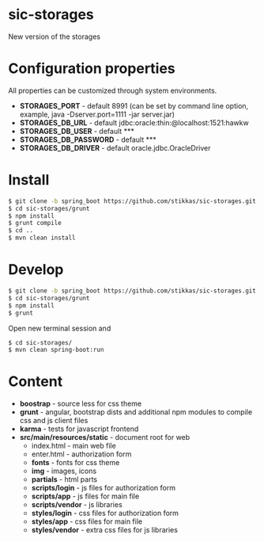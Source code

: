 # sic-storages
New version of the storages

# Configuration properties
All properties can be customized through system environments.

* **STORAGES_PORT** - default 8991 (can be set by command line option, example, java -Dserver.port=1111 -jar server.jar)
* **STORAGES_DB_URL** - default jdbc:oracle:thin:@localhost:1521:hawkw
* **STORAGES_DB_USER** - default ***
* **STORAGES_DB_PASSWORD** - default ***
* **STORAGES_DB_DRIVER** - default oracle.jdbc.OracleDriver

# Install
```sh
$ git clone -b spring_boot https://github.com/stikkas/sic-storages.git
$ cd sic-storages/grunt
$ npm install
$ grunt compile
$ cd ..
$ mvn clean install
```

# Develop
```sh
$ git clone -b spring_boot https://github.com/stikkas/sic-storages.git
$ cd sic-storages/grunt
$ npm install
$ grunt
```
Open new terminal session and
```sh
$ cd sic-storages/
$ mvn clean spring-boot:run
```

# Content
* **boostrap** - source less for css theme
* **grunt** - angular, bootstrap dists and additional npm modules to compile css and js client files
* **karma** - tests for javascript frontend
* **src/main/resources/static** - document root for web
  * index.html - main web file
  * enter.html - authorization form
  * **fonts** - fonts for css theme
  * **img** - images, icons
  * **partials** - html parts
  * **scripts/login** - js files for authorization form
  * **scripts/app** - js files for main file
  * **scripts/vendor** - js libraries
  * **styles/login** - css files for authorization form
  * **styles/app** - css files for main file
  * **styles/vendor** - extra css files for js libraries
